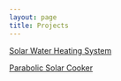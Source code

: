 ```yaml
---
layout: page
title: Projects
---
```


[Solar Water Heating System](https://terlamonte.pt/projects/solar-water-heating.html)

[Parabolic Solar Cooker](https://terlamonte.pt/projects/parabolic-solar-cooker.html)
